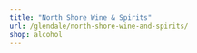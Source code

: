 ```yaml
---
title: "North Shore Wine & Spirits"
url: /glendale/north-shore-wine-and-spirits/
shop: alcohol
---
```

